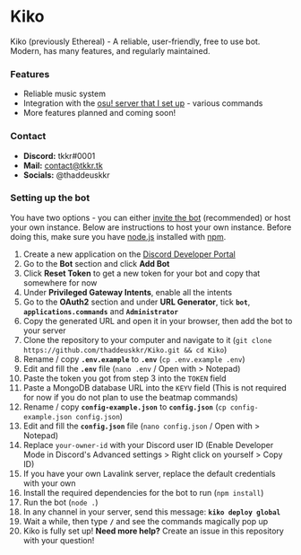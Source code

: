 # Kiko

Kiko (previously Ethereal) - A reliable, user-friendly, free to use bot. Modern, has many features, and regularly maintained.

### Features

- Reliable music system
- Integration with the [osu! server that I set up](https://beatmap.tk) - various commands
- More features planned and coming soon!

### Contact

- **Discord:** tkkr#0001
- **Mail:** contact@tkkr.tk
- **Socials:** @thaddeuskkr

### Setting up the bot

You have two options - you can either [invite the bot](https://discord.com/api/oauth2/authorize?client_id=985101100237615124&permissions=8&scope=bot%20applications.commands) (recommended) or host your own instance. Below are instructions to host your own instance. Before doing this, make sure you have [node.js](https://nodejs.org) installed with [npm](https://npmjs.com). 
1. Create a new application on the [Discord Developer Portal](https://discord.com/developers/applications) 
2. Go to the **Bot** section and click **Add Bot** 
3. Click **Reset Token** to get a new token for your bot and copy that somewhere for now 
4. Under **Privileged Gateway Intents**, enable all the intents 
5. Go to the **OAuth2** section and under **URL Generator**, tick **`bot`**, **`applications.commands`** and **`Administrator`** 
6. Copy the generated URL and open it in your browser, then add the bot to your server 
7. Clone the repository to your computer and navigate to it (`git clone https://github.com/thaddeuskkr/Kiko.git && cd Kiko`) 
8. Rename / copy **`.env.example`** to **`.env`** (`cp .env.example .env`) 
9. Edit and fill the **`.env`** file (`nano .env` / Open with > Notepad) 
10. Paste the token you got from step 3 into the `TOKEN` field 
11. Paste a MongoDB database URL into the `KEYV` field (This is not required for now if you do not plan to use the beatmap commands) 
12. Rename / copy **`config-example.json`** to **`config.json`** (`cp config-example.json config.json`) 
13. Edit and fill the **`config.json`** file (`nano config.json` / Open with > Notepad) 
14. Replace `your-owner-id` with your Discord user ID (Enable Developer Mode in Discord's Advanced settings > Right click on yourself > Copy ID) 
15. If you have your own Lavalink server, replace the default credentials with your own 
16. Install the required dependencies for the bot to run (`npm install`) 
17. Run the bot (`node .`) 
18. In any channel in your server, send this message: **`kiko deploy global`** 
19. Wait a while, then type **`/`** and see the commands magically pop up 
20. Kiko is fully set up! 
**Need more help?** Create an issue in this repository with your question!